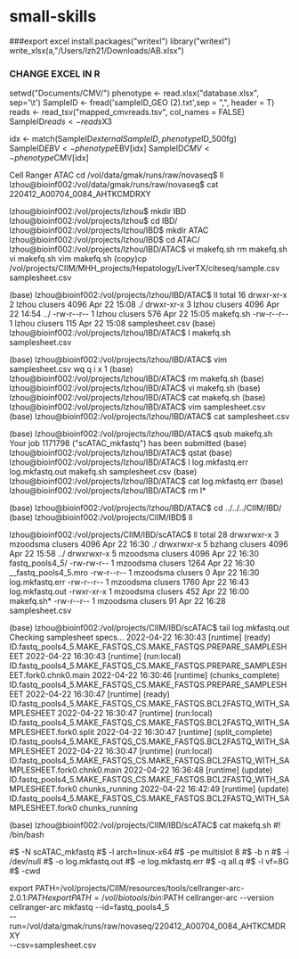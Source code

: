 # small-skills
###export excel
install.packages("writexl")
library("writexl")
write_xlsx(a,"/Users/lzh21/Downloads/AB.xlsx")

### CHANGE EXCEL IN R
setwd("Documents/CMV/")
phenotype <- read.xlsx("database.xlsx", sep='\t')
SampleID <- fread('sampleID_GEO (2).txt',sep = ",", header = T) 
reads <- read_tsv("mapped_cmvreads.tsv", col_names = FALSE)
SampleID$reads <- reads$X3

idx <- match(SampleID$externalSampleID, phenotype$ID_500fg)
SampleID$EBV <- phenotype$EBV[idx]
SampleID$CMV <- phenotype$CMV[idx]

Cell Ranger ATAC
cd /vol/data/gmak/runs/raw/novaseq$ ll
lzhou@bioinf002:/vol/data/gmak/runs/raw/novaseq$ cat 220412_A00704_0084_AHTKCMDRXY

lzhou@bioinf002:/vol/projects/lzhou$ mkdir IBD
lzhou@bioinf002:/vol/projects/lzhou$ cd IBD/
lzhou@bioinf002:/vol/projects/lzhou/IBD$ mkdir ATAC
lzhou@bioinf002:/vol/projects/lzhou/IBD$ cd ATAC/
lzhou@bioinf002:/vol/projects/lzhou/IBD/ATAC$ vi makefq.sh   rm makefq.sh
vi makefq.sh    vim makefq.sh
(copy)cp /vol/projects/CIIM/MHH_projects/Hepatology/LiverTX/citeseq/sample.csv samplesheet.csv

(base) lzhou@bioinf002:/vol/projects/lzhou/IBD/ATAC$ ll
total 16
drwxr-xr-x 2 lzhou clusers 4096 Apr 22 15:08 ./
drwxr-xr-x 3 lzhou clusers 4096 Apr 22 14:54 ../
-rw-r--r-- 1 lzhou clusers  576 Apr 22 15:05 makefq.sh
-rw-r--r-- 1 lzhou clusers  115 Apr 22 15:08 samplesheet.csv
(base) lzhou@bioinf002:/vol/projects/lzhou/IBD/ATAC$ l
makefq.sh  samplesheet.csv

(base) lzhou@bioinf002:/vol/projects/lzhou/IBD/ATAC$ vim samplesheet.csv       wq q i x 1
(base) lzhou@bioinf002:/vol/projects/lzhou/IBD/ATAC$ rm makefq.sh 
(base) lzhou@bioinf002:/vol/projects/lzhou/IBD/ATAC$ vi makefq.sh
(base) lzhou@bioinf002:/vol/projects/lzhou/IBD/ATAC$ cat makefq.sh 
(base) lzhou@bioinf002:/vol/projects/lzhou/IBD/ATAC$ vim samplesheet.csv 
(base) lzhou@bioinf002:/vol/projects/lzhou/IBD/ATAC$ cat samplesheet.csv 


(base) lzhou@bioinf002:/vol/projects/lzhou/IBD/ATAC$ qsub makefq.sh 
Your job 1171798 ("scATAC_mkfastq") has been submitted
(base) lzhou@bioinf002:/vol/projects/lzhou/IBD/ATAC$ qstat
(base) lzhou@bioinf002:/vol/projects/lzhou/IBD/ATAC$ l
log.mkfastq.err  log.mkfastq.out  makefq.sh  samplesheet.csv
(base) lzhou@bioinf002:/vol/projects/lzhou/IBD/ATAC$ cat log.mkfastq.err
(base) lzhou@bioinf002:/vol/projects/lzhou/IBD/ATAC$ rm l*

(base) lzhou@bioinf002:/vol/projects/lzhou/IBD/ATAC$ cd ../../../CIIM/IBD/
(base) lzhou@bioinf002:/vol/projects/CIIM/IBD$ ll

lzhou@bioinf002:/vol/projects/CIIM/IBD/scATAC$ ll
total 28
drwxrwxr-x 3 mzoodsma clusers 4096 Apr 22 16:30 ./
drwxrwxr-x 5 bzhang   clusers 4096 Apr 22 15:58 ../
drwxrwxr-x 5 mzoodsma clusers 4096 Apr 22 16:30 fastq_pools4_5/
-rw-rw-r-- 1 mzoodsma clusers 1264 Apr 22 16:30 __fastq_pools4_5.mro
-rw-r--r-- 1 mzoodsma clusers    0 Apr 22 16:30 log.mkfastq.err
-rw-r--r-- 1 mzoodsma clusers 1760 Apr 22 16:43 log.mkfastq.out
-rwxr-xr-x 1 mzoodsma clusers  452 Apr 22 16:00 makefq.sh*
-rw-r--r-- 1 mzoodsma clusers   91 Apr 22 16:28 samplesheet.csv

(base) lzhou@bioinf002:/vol/projects/CIIM/IBD/scATAC$ tail log.mkfastq.out 
Checking samplesheet specs...
2022-04-22 16:30:43 [runtime] (ready)           ID.fastq_pools4_5.MAKE_FASTQS_CS.MAKE_FASTQS.PREPARE_SAMPLESHEET
2022-04-22 16:30:43 [runtime] (run:local)       ID.fastq_pools4_5.MAKE_FASTQS_CS.MAKE_FASTQS.PREPARE_SAMPLESHEET.fork0.chnk0.main
2022-04-22 16:30:46 [runtime] (chunks_complete) ID.fastq_pools4_5.MAKE_FASTQS_CS.MAKE_FASTQS.PREPARE_SAMPLESHEET
2022-04-22 16:30:47 [runtime] (ready)           ID.fastq_pools4_5.MAKE_FASTQS_CS.MAKE_FASTQS.BCL2FASTQ_WITH_SAMPLESHEET
2022-04-22 16:30:47 [runtime] (run:local)       ID.fastq_pools4_5.MAKE_FASTQS_CS.MAKE_FASTQS.BCL2FASTQ_WITH_SAMPLESHEET.fork0.split
2022-04-22 16:30:47 [runtime] (split_complete)  ID.fastq_pools4_5.MAKE_FASTQS_CS.MAKE_FASTQS.BCL2FASTQ_WITH_SAMPLESHEET
2022-04-22 16:30:47 [runtime] (run:local)       ID.fastq_pools4_5.MAKE_FASTQS_CS.MAKE_FASTQS.BCL2FASTQ_WITH_SAMPLESHEET.fork0.chnk0.main
2022-04-22 16:36:48 [runtime] (update)          ID.fastq_pools4_5.MAKE_FASTQS_CS.MAKE_FASTQS.BCL2FASTQ_WITH_SAMPLESHEET.fork0 chunks_running
2022-04-22 16:42:49 [runtime] (update)          ID.fastq_pools4_5.MAKE_FASTQS_CS.MAKE_FASTQS.BCL2FASTQ_WITH_SAMPLESHEET.fork0 chunks_running

(base) lzhou@bioinf002:/vol/projects/CIIM/IBD/scATAC$ cat makefq.sh
#! /bin/bash

#$ -N scATAC_mkfastq
#$ -l arch=linux-x64
#$ -pe multislot 8
#$ -b n
#$ -i /dev/null
#$ -o log.mkfastq.out
#$ -e log.mkfastq.err
#$ -q all.q
#$ -l vf=8G
#$ -cwd

export PATH=/vol/projects/CIIM/resources/tools/cellranger-arc-2.0.1:$PATH
export PATH=/vol/biotools/bin:$PATH
cellranger-arc --version
cellranger-arc mkfastq --id=fastq_pools4_5 \
  --run=/vol/data/gmak/runs/raw/novaseq/220412_A00704_0084_AHTKCMDRXY \
  --csv=samplesheet.csv
